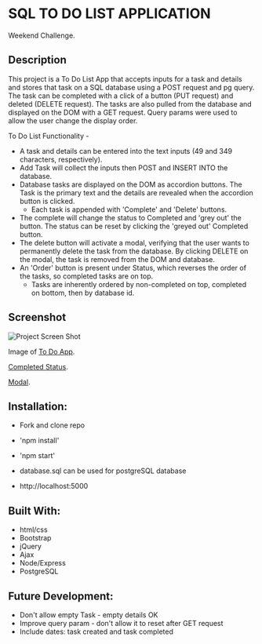 # SQL TO DO LIST APPLICATION

Weekend Challenge.

## Description

This project is a To Do List App that accepts inputs for a task and details and stores that task on a SQL database using a POST request and pg query.  The task can be completed with a click of a button (PUT request) and deleted (DELETE request).  The tasks are also pulled from the database and displayed on the DOM with a GET request.  Query params were used to allow the user change the display order.


To Do List Functionality - 
 - A task and details can be entered into the text inputs (49 and 349 characters, respectively).
 - Add Task will collect the inputs then POST and INSERT INTO the database.
 - Database tasks are displayed on the DOM as accordion buttons.  The Task is the primary text and the details are revealed when the accordion button is clicked.
    - Each task is appended with 'Complete' and 'Delete' buttons.
 - The complete will change the status to Completed and 'grey out' the button. The status can be reset by clicking the 'greyed out' Completed button.
 - The delete button will activate a modal, verifying that the user wants to permanently delete the task from the database.  By clicking DELETE on the modal, the task is removed from the DOM and database.
 - An 'Order' button is present under Status, which reverses the order of the tasks, so completed tasks are on top.
    - Tasks are inherently ordered by non-completed on top, completed on bottom, then by database id.

## Screenshot

![Project Screen Shot](./server/images/To%Do%App-completes.png)

Image of [To Do App](https://github.com/matthewbouc/weekend-sql-to-do-list/blob/master/server/Images/To%20Do%20App.png).

[Completed Status](https://github.com/matthewbouc/weekend-sql-to-do-list/blob/master/server/Images/To%20Do%20App-completes.png).

[Modal](https://github.com/matthewbouc/weekend-sql-to-do-list/blob/master/server/Images/To%20Do%20App-modal.png).


## Installation:

 - Fork and clone repo
 
 - 'npm install'
 - 'npm start'
 
 - database.sql can be used for postgreSQL database

 - http://localhost:5000


## Built With:

- html/css
- Bootstrap
- jQuery
- Ajax
- Node/Express
- PostgreSQL

## Future Development:

- Don't allow empty Task - empty details OK
- Improve query param - don't allow it to reset after GET request
- Include dates: task created and task completed